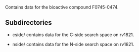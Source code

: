 Contains data for the bioactive compound F0745-0474.

## Subdirectories

- cside/ contains data for the C-side search space on rv1821.

- nside/ contains data for the N-side search space on rv1821.


